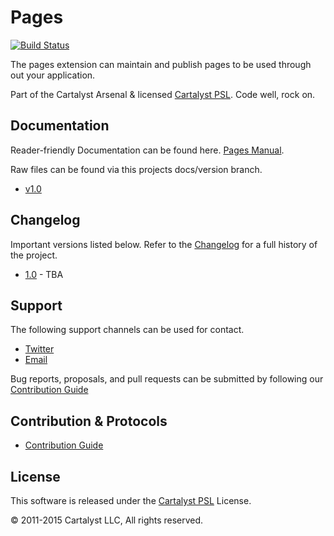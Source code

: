 # Pages

[![Build Status](http://ci.cartalyst.com/build-status/svg/25)](http://ci.cartalyst.com/build-status/view/25)

The pages extension can maintain and publish pages to be used through out your application.

Part of the Cartalyst Arsenal & licensed [Cartalyst PSL](LICENSE). Code well, rock on.

## Documentation

Reader-friendly Documentation can be found here. [Pages Manual](https://cartalyst.com/manual/platform-pages).

Raw files can be found via this projects docs/version branch.

- [v1.0](https://github.com/cartalyst/platform-pages/tree/docs/1.0)

## Changelog

Important versions listed below. Refer to the [Changelog](CHANGELOG.md) for a full history of the project.

- [1.0](CHANGELOG.md) - TBA

## Support

The following support channels can be used for contact.

- [Twitter](https://cartalyst.com/@twitter)
- [Email](mailto:help@cartalyst.com)

Bug reports, proposals, and pull requests can be submitted by following our [Contribution Guide](CONTRIBUTING.md)

## Contribution & Protocols

- [Contribution Guide](CONTRIBUTING.md)

## License

This software is released under the [Cartalyst PSL](LICENSE) License.

© 2011-2015 Cartalyst LLC, All rights reserved.
